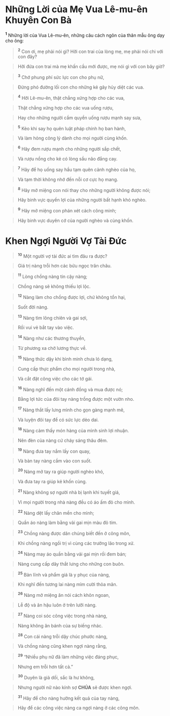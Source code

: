 # Những Lời của Mẹ Vua Lê-mu-ên Khuyên Con Bà
<sup><b>1</b></sup> Những lời của Vua Lê-mu-ên, những câu cách ngôn của thân mẫu ông dạy cho ông:


> <sup><b>2</b></sup> Con ơi, mẹ phải nói gì? Hỡi con trai của lòng mẹ, mẹ phải nói chi với con đây?
>


> Hỡi đứa con trai mà mẹ khấn cầu mới được, mẹ nói gì với con bây giờ?
>


> <sup><b>3</b></sup> Chớ phung phí sức lực con cho phụ nữ,
>


> Đừng phó đường lối con cho những kẻ gây hủy diệt các vua.
>


> <sup><b>4</b></sup> Hỡi Lê-mu-ên, thật chẳng xứng hợp cho các vua,
>


> Thật chẳng xứng hợp cho các vua uống rượu,
>


> Hay cho những người cầm quyền uống rượu mạnh say sưa,
>


> <sup><b>5</b></sup> Kẻo khi say họ quên luật pháp chính họ ban hành,
>


> Và làm hỏng công lý dành cho mọi người cùng khốn.
>


> <sup><b>6</b></sup> Hãy đem rượu mạnh cho những người sắp chết,
>


> Và rượu nồng cho kẻ có lòng sầu não đắng cay.
>


> <sup><b>7</b></sup> Hãy để họ uống say hầu tạm quên cảnh nghèo của họ,
>


> Và tạm thời không nhớ đến nỗi cơ cực họ mang.
>


> <sup><b>8</b></sup> Hãy mở miệng con nói thay cho những người không được nói;
>


> Hãy binh vực quyền lợi của những người bất hạnh khó nghèo.
>


> <sup><b>9</b></sup> Hãy mở miệng con phán xét cách công minh;
>


> Hãy binh vực duyên cớ của người nghèo và cùng khốn.
>


# Khen Ngợi Người Vợ Tài Đức

> <sup><b>10</b></sup> Một người vợ tài đức ai tìm đâu ra được?
>


> Giá trị nàng trỗi hơn các bửu ngọc trân châu.
>


> <sup><b>11</b></sup> Lòng chồng nàng tin cậy nàng;
>


> Chồng nàng sẽ không thiếu lợi lộc.
>


> <sup><b>12</b></sup> Nàng làm cho chồng được lợi, chứ không tổn hại,
>


> Suốt đời nàng.
>


> <sup><b>13</b></sup> Nàng tìm lông chiên và gai sợi,
>


> Rồi vui vẻ bắt tay vào việc.
>


> <sup><b>14</b></sup> Nàng như các thương thuyền,
>


> Từ phương xa chở lương thực về.
>


> <sup><b>15</b></sup> Nàng thức dậy khi bình minh chưa ló dạng,
>


> Cung cấp thực phẩm cho mọi người trong nhà,
>


> Và cắt đặt công việc cho các tớ gái.
>


> <sup><b>16</b></sup> Nàng nghĩ đến một cánh đồng và mua được nó;
>


> Bằng lợi tức của đôi tay nàng trồng được một vườn nho.
>


> <sup><b>17</b></sup> Nàng thắt lấy lưng mình cho gọn gàng mạnh mẽ,
>


> Và luyện đôi tay để có sức lực dẻo dai.
>


> <sup><b>18</b></sup> Nàng cảm thấy món hàng của mình sinh lợi nhuận.
>


> Nên đèn của nàng cứ cháy sáng thâu đêm.
>


> <sup><b>19</b></sup> Nàng đưa tay nắm lấy con quay,
>


> Và bàn tay nàng cầm vào con suốt.
>


> <sup><b>20</b></sup> Nàng mở tay ra giúp người nghèo khó,
>


> Và đưa tay ra giúp kẻ khốn cùng.
>


> <sup><b>21</b></sup> Nàng không sợ người nhà bị lạnh khi tuyết giá,
>


> Vì mọi người trong nhà nàng đều có áo ấm đỏ cho mình.
>


> <sup><b>22</b></sup> Nàng dệt lấy chăn mền cho mình;
>


> Quần áo nàng làm bằng vải gai mịn màu đỏ tím.
>


> <sup><b>23</b></sup> Chồng nàng được dân chúng biết đến ở công môn,
>


> Khi chồng nàng ngồi trị vì cùng các trưởng lão trong xứ.
>


> <sup><b>24</b></sup> Nàng may áo quần bằng vải gai mịn rồi đem bán;
>


> Nàng cung cấp dây thắt lưng cho những con buôn.
>


> <sup><b>25</b></sup> Bản lĩnh và phẩm giá là y phục của nàng,
>


> Khi nghĩ đến tương lai nàng mỉm cười thỏa mãn.
>


> <sup><b>26</b></sup> Nàng mở miệng ăn nói cách khôn ngoan,
>


> Lễ độ và ân hậu luôn ở trên lưỡi nàng.
>


> <sup><b>27</b></sup> Nàng coi sóc công việc trong nhà nàng,
>


> Nàng không ăn bánh của sự biếng nhác.
>


> <sup><b>28</b></sup> Con cái nàng trỗi dậy chúc phước nàng,
>


> Và chồng nàng cũng khen ngợi nàng rằng,
>


> <sup><b>29</b></sup> “Nhiều phụ nữ đã làm những việc đáng phục,
>


> Nhưng em trỗi hơn tất cả.”
>


> <sup><b>30</b></sup> Duyên là giả dối, sắc là hư không,
>


> Nhưng người nữ nào kính sợ **CHÚA** sẽ được khen ngợi.
>


> <sup><b>31</b></sup> Hãy để cho nàng hưởng kết quả của tay nàng,
>


> Hãy để các công việc nàng ca ngợi nàng ở các công môn.
>